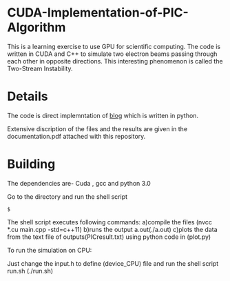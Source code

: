 # CUDA-Implementation-of-PIC-Algorithm
This is a learning exercise to use GPU for scientific computing. The code is written in CUDA and C++ to simulate two electron beams passing through each other in opposite directions. This interesting phenomenon is called the Two-Stream Instability.

# Details
The code is direct implemntation of [blog](https://medium.com/swlh/create-your-own-plasma-pic-simulation-with-python-39145c66578b) which is written in python.

Extensive discription of the files and the results are given in the documentation.pdf attached with this repository. 

# Building

The dependencies are- Cuda , gcc and python 3.0

Go to the directory and run the shell script 

```
$
```

The shell script executes following commands:
a)compile the files (nvcc *.cu main.cpp -std=c++11) 
b)runs the output a.out(./a.out)
c)plots the data from the text file of outputs(PICresult.txt) using python code in (plot.py)

To run the simulation on CPU:

Just change the input.h to define (device_CPU) file and run the shell script run.sh (./run.sh)
